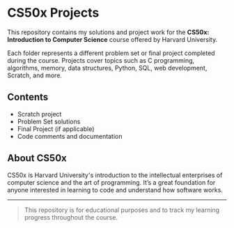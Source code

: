 # CS50x Projects

This repository contains my solutions and project work for the **CS50x: Introduction to Computer Science** course offered by Harvard University.

Each folder represents a different problem set or final project completed during the course. Projects cover topics such as C programming, algorithms, memory, data structures, Python, SQL, web development, Scratch, and more.

## Contents

- Scratch project
- Problem Set solutions
- Final Project (if applicable)
- Code comments and documentation

## About CS50x

CS50x is Harvard University's introduction to the intellectual enterprises of computer science and the art of programming. It’s a great foundation for anyone interested in learning to code and understand how software works.

---

> This repository is for educational purposes and to track my learning progress throughout the course.
